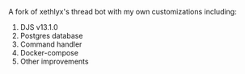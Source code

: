 A fork of xethlyx's thread bot with my own customizations including:
1. DJS v13.1.0
2. Postgres database
3. Command handler
4. Docker-compose
5. Other improvements
